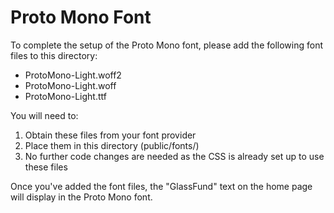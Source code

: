 # Proto Mono Font

To complete the setup of the Proto Mono font, please add the following font files to this directory:

- ProtoMono-Light.woff2
- ProtoMono-Light.woff
- ProtoMono-Light.ttf

You will need to:
1. Obtain these files from your font provider
2. Place them in this directory (public/fonts/)
3. No further code changes are needed as the CSS is already set up to use these files

Once you've added the font files, the "GlassFund" text on the home page will display in the Proto Mono font. 